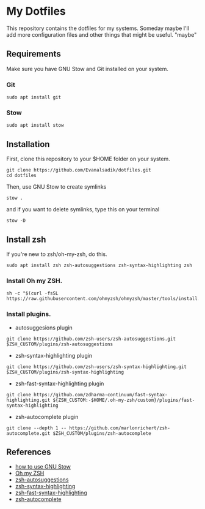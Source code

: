 # My Dotfiles

This repository contains the dotfiles for my systems. Someday maybe I'll add more configuration files and other things that might be useful. "maybe"

## Requirements

Make sure you have GNU Stow and Git installed on your system.

### Git

```
sudo apt install git
```

### Stow

```
sudo apt install stow
```

## Installation

First, clone this repository to your $HOME folder on your system.

```
git clone https://github.com/Evanalsadik/dotfiles.git
cd dotfiles
```

Then, use GNU Stow to create symlinks

```
stow .
```

and if you want to delete symlinks, type this on your terminal

```
stow -D
```

## Install zsh

If you're new to zsh/oh-my-zsh, do this.

```
sudo apt install zsh zsh-autosuggestions zsh-syntax-highlighting zsh
```

### Install Oh my ZSH.

```
sh -c "$(curl -fsSL https://raw.githubusercontent.com/ohmyzsh/ohmyzsh/master/tools/install.sh)"
```

### Install plugins.
- autosuggesions plugin

```
git clone https://github.com/zsh-users/zsh-autosuggestions.git $ZSH_CUSTOM/plugins/zsh-autosuggestions
```

- zsh-syntax-highlighting plugin

```
git clone https://github.com/zsh-users/zsh-syntax-highlighting.git $ZSH_CUSTOM/plugins/zsh-syntax-highlighting
```

- zsh-fast-syntax-highlighting plugin

```
git clone https://github.com/zdharma-continuum/fast-syntax-highlighting.git ${ZSH_CUSTOM:-$HOME/.oh-my-zsh/custom}/plugins/fast-syntax-highlighting
```

- zsh-autocomplete plugin

```
git clone --depth 1 -- https://github.com/marlonrichert/zsh-autocomplete.git $ZSH_CUSTOM/plugins/zsh-autocomplete
```

	
## References
 - [how to use GNU Stow](https://youtu.be/y6XCebnB9gs?si=Q1cSd7Ui6GRGW6S4)
 - [Oh my ZSH](https://github.com/ohmyzsh/ohmyzsh)
 - [zsh-autosuggestions](https://github.com/zsh-users/zsh-autosuggestions)
 - [zsh-syntax-highlighting](https://github.com/zsh-users/zsh-syntax-highlighting)
 - [zsh-fast-syntax-highlighting](https://github.com/zdharma/fast-syntax-highlighting)
 - [zsh-autocomplete](https://github.com/marlonrichert/zsh-autocomplete)
